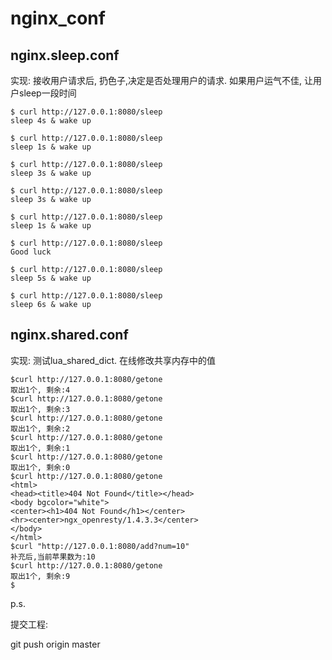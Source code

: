nginx_conf
==========

nginx.sleep.conf
--------------
实现: 接收用户请求后, 扔色子,决定是否处理用户的请求. 如果用户运气不佳, 让用户sleep一段时间

	$ curl http://127.0.0.1:8080/sleep
	sleep 4s & wake up

	$ curl http://127.0.0.1:8080/sleep
	sleep 1s & wake up

	$ curl http://127.0.0.1:8080/sleep
	sleep 3s & wake up

	$ curl http://127.0.0.1:8080/sleep
	sleep 3s & wake up

	$ curl http://127.0.0.1:8080/sleep
	sleep 1s & wake up

	$ curl http://127.0.0.1:8080/sleep
	Good luck

	$ curl http://127.0.0.1:8080/sleep
	sleep 5s & wake up

	$ curl http://127.0.0.1:8080/sleep
	sleep 6s & wake up

nginx.shared.conf
--------------
实现: 测试lua_shared_dict. 在线修改共享内存中的值

	$curl http://127.0.0.1:8080/getone
	取出1个, 剩余:4
	$curl http://127.0.0.1:8080/getone
	取出1个, 剩余:3
	$curl http://127.0.0.1:8080/getone
	取出1个, 剩余:2
	$curl http://127.0.0.1:8080/getone
	取出1个, 剩余:1
	$curl http://127.0.0.1:8080/getone
	取出1个, 剩余:0
	$curl http://127.0.0.1:8080/getone
	<html>
	<head><title>404 Not Found</title></head>
	<body bgcolor="white">
	<center><h1>404 Not Found</h1></center>
	<hr><center>ngx_openresty/1.4.3.3</center>
	</body>
	</html>
	$curl "http://127.0.0.1:8080/add?num=10"
	补充后,当前苹果数为:10
	$curl http://127.0.0.1:8080/getone
	取出1个, 剩余:9
	$


p.s. 

提交工程: 

git push origin master
